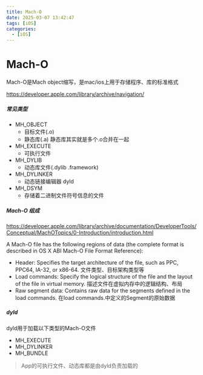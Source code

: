 ```yaml
---
title: Mach-O
date: 2025-03-07 13:42:47
tags: [iOS]
categories: 
  - [iOS]
---
```


# Mach-O

Mach-O是Mach object缩写，是mac/ios上用于存储程序、库的标准格式

https://developer.apple.com/library/archive/navigation/

##### 常见类型

- MH_OBJECT
  - 目标文件(.o) 
  - 静态库(.a) 静态库其实就是多个.o合并在一起
- MH_EXECUTE
  - 可执行文件
- MH_DYLIB
  - 动态库文件(.dylib .framework)
- MH_DYLINKER
  - 动态链接编辑器 dyld
- MH_DSYM
  - 存储着二进制文件符号信息的文件

##### Mach-O 组成

https://developer.apple.com/library/archive/documentation/DeveloperTools/Conceptual/MachOTopics/0-Introduction/introduction.html

A Mach-O file has the following regions of data (the complete format is described in OS X ABI Mach-O File Format Reference):

- Header: Specifies the target architecture of the file, such as PPC, PPC64, IA-32, or x86-64.
  文件类型、目标架构类型等
- Load commands: Specify the logical structure of the file and the layout of the file in virtual memory.
  描述文件在虚拟内存中的逻辑结构、布局
- Raw segment data: Contains raw data for the segments defined in the load commands.
  在load commands.中定义的Segment的原始数据

##### dyld

dyld用于加载以下类型的Mach-O文件

- MH_EXECUTE
- MH_DYLINKER
- MH_BUNDLE

> App的可执行文件、动态库都是由dyld负责加载的
